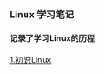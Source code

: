 ### Linux 学习笔记

#### 记录了学习Linux的历程

[1.初识Linux](https://github.com/ZHONG-heart/Linux-shell/tree/master/Linux/%E7%AC%AC%E4%B8%80%E7%AB%A0)
